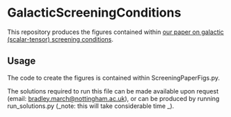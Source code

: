 # GalacticScreeningConditions

This repository produces the figures contained within [our paper on galactic (scalar-tensor) screening conditions](https://arxiv.org/abs/2310.19955). 

## Usage

The code to create the figures is contained within ScreeningPaperFigs.py.

The solutions required to run this file can be made available upon request (email: bradley.march@nottingham.ac.uk), or can be produced by running run_solutions.py (_note: this will take considerable time _).



